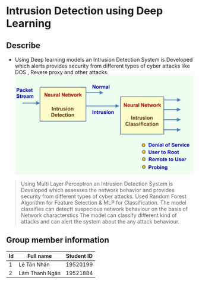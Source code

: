 # Intrusion Detection using Deep Learning
## Describe
- Using Deep learning models an Intrusion Detection System is Developed which alerts provides security from different types of cyber attacks like DOS , Revere proxy and other attacks.
<img src="intrusion.jpeg"></img>

>Using Multi Layer Perceptron an Intrusion Detection System is Developed which assesses the network behavior and  provides security from different types of cyber attacks.
>Used Random Forest Algorithm for Feature Selection & MLP for Classification.
>The model classifies can detectt suspecious network behaviour on the basis of Network characterstics 
>The model can classify different kind of attacks and can alert the system about the any attack behaviour.
## Group member information 
|Id|Full name|Student ID|
|-|-|-|
|1|Lê Tôn Nhân|19520199|
|2|Lâm Thanh Ngân|19521884| 
